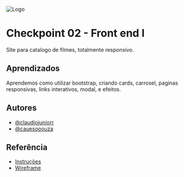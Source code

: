 ![Logo](https://claudiojuniorr.github.io/dh-ctd-checkpoint-02/src/img/brand/logo.png)


# Checkpoint 02 - Front end I

Site para catalogo de filmes, totalmente responsivo.



## Aprendizados

Aprendemos como utilizar bootstrap, criando cards, carrosel, paginas responsivas, links interativos, modal, e efeitos.

## Autores

- [@claudiojuniorr](https://github.com/claudiojuniorr/)
- [@cauesooouza](https://github.com/cauesooouza)


## Referência

 - [Instruções](https://docs.google.com/document/d/1p57OW3v0Jy-okDxggzUASeS9_ytLG5liMsG5J5O0va0/edit#)
 - [Wireframe](https://www.figma.com/file/hSgsjjoM7Mc88WVtQ5i9QV/Checkpoint-3)


